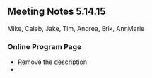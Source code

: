 ## Meeting Notes 5.14.15
Mike, Caleb, Jake, Tim, Andrea, Erik, AnnMarie

### Online Program Page
* Remove the description
* 
